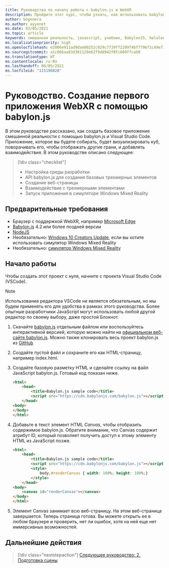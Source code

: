 ```yaml
---
title: Руководства по началу работы с babylon.js и WebXR
description: Пройдите этот курс, чтобы узнать, как использовать babylon.js и создавать базовое приложение смешанной реальности.
author: bogenera
ms.author: ayyonet
ms.date: 03/05/2021
ms.topic: article
keywords: смешанная реальность, javascript, учебник, BabylonJS, hololens, mixed reality, UWP, Windows 10, WebXR, иммерсивное веб-приложение
ms.localizationpriority: high
ms.openlocfilehash: e2006e911ad9dae00252c929c7739ff2209f4bf7796f1c49e713cfaf53267cd2
ms.sourcegitcommit: a1c086aa83d381129e62f9d8942f0fc889ffcab0
ms.translationtype: HT
ms.contentlocale: ru-RU
ms.lasthandoff: 08/05/2021
ms.locfileid: "115196828"
---
```

# <a name="tutorial-create-your-first-webxr-application-using-babylonjs"></a>Руководство. Создание первого приложения WebXR с помощью babylon.js

В этом руководстве рассказано, как создать базовое приложение смешанной реальности с помощью babylon.js и Visual Studio Code. Приложение, которое вы будете собирать, будет визуализировать куб, поворачивать его, чтобы отображать другие грани, и добавлять взаимодействия. В этом руководстве описано следующее:

> [!div class="checklist"]
> * Настройка среды разработки
> * API babylon.js для создания базовых трехмерных элементов  
> * Создание веб-страницы
> * Взаимодействие с трехмерными элементами
> * Запуск приложения в симуляторе Windows Mixed Reality

## <a name="prerequisites"></a>Предварительные требования

* Браузер с поддержкой WebXR, например [Microsoft Edge](../../../../whats-new/new-microsoft-edge.md)
* [Babylon.js](https://doc.babylonjs.com/divingDeeper/developWithBjs/frameworkVers) 4.2 или более поздней версии
* [NodeJS](https://nodejs.org/)
* Необязательно: [Windows 10 Creators Update](https://www.microsoft.com/software-download/windows10), если вы хотите использовать симулятор Windows Mixed Reality
* Необязательно: [симулятор Windows Mixed Reality](../../../platform-capabilities-and-apis/using-the-windows-mixed-reality-simulator.md)

## <a name="getting-started"></a>Начало работы

Чтобы создать этот проект с нуля, начните с проекта Visual Studio Code (VSCode).

> [!NOTE]
> Использование редактора VSCode не является обязательным, но мы будем применять его для удобства в рамках этого руководства. Более опытные разработчики JavaScript могут использовать любой другой редактор по своему выбору, даже простой Блокнот.

1. Скачайте [babylon.js](https://doc.babylonjs.com/divingDeeper/developWithBjs/frameworkVers) отдельным файлом или воспользуйтесь интерактивной версией, которую можно найти на [официальном веб-сайте babylon.js](https://doc.babylonjs.com/divingDeeper/developWithBjs/frameworkVers). Можно также клонировать весь проект babylon.js из [GitHub](https://github.com/BabylonJS/Babylon.js)
1. Создайте пустой файл и сохраните его как HTML-страницу, например index.html.
1. Создайте базовую разметку HTML и сделайте ссылку на файл JavaScript babylon.js. Готовый код показан ниже.

    ```html
    <html>
        <head>
            <title>Babylon.js sample code</title>
            <script src="https://cdn.babylonjs.com/babylon.js"></script>
        </head>
    <body>
    </body>
    </html>
    ```

1. Добавьте в текст элемент HTML *Canvas*, чтобы отобразить содержимое babylon.js. Обратите внимание, что Canvas содержит атрибут ID, который позволяет получить доступ к этому элементу HTML из JavaScript позже.

    ```html
    <html>
        <head>
            <title>Babylon.js sample code</title>
            <script src="https://cdn.babylonjs.com/babylon.js"></script>
            <style>
                body,#renderCanvas { width: 100%; height: 100%;}
            </style>
        </head>
    <body>
        <canvas id="renderCanvas"></canvas>
    </body>
    </html>
    ```

1. Элемент Canvas занимает всю веб-страницу. На этом веб-страница завершается. Теперь страница готова. Вы можете открыть ее в любом браузере и проверить, нет ли ошибок, хотя на ней еще нет иммерсивных возможностей.

## <a name="next-steps"></a>Дальнейшие действия

> [!div class="nextstepaction"]
> [Следующее руководство: 2. Подготовка сцены](prepare-scene-02.md)